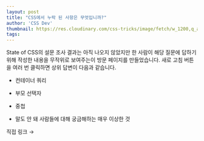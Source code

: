 ```yaml
---
layout: post
title: "CSS에서 누락 된 사항은 무엇입니까?"
author: 'CSS Dev'
thumbnail: https://res.cloudinary.com/css-tricks/image/fetch/w_1200,q_auto,f_auto/https://css-tricks.com/wp-content/uploads/2020/11/webring.png
tags: 
---
```



State of CSS의 설문 조사 결과는 아직 나오지 않았지만 한 사람이 해당 질문에 답하기 위해 작성한 내용을 무작위로 보여주는이 방문 페이지를 만들었습니다.
 새로 고침 버튼을 여러 번 클릭하면 상위 답변이 다음과 같습니다.
 

- 컨테이너 쿼리
 
- 부모 선택자
 
- 중첩
 
- 말도 안 돼 사람들에 대해 궁금해하는 매우 이상한 것
 

직접 링크 →
 